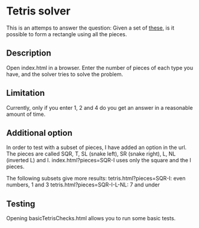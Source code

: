# Tetris solver

This is an attemps to answer the question:
Given a set of [these](http://www.amazon.co.uk/Tetris-JAN131883-Fridge-Magnets/dp/B008HFMEE0), is it possible to form a rectangle using all the pieces.

## Description

Open index.html in a browser. Enter the number of pieces of each type you have, and the solver tries to solve the problem.

## Limitation
Currently, only if you enter 1, 2 and 4 do you get an answer in a reasonable amount of time.

## Additional option
In order to test with a subset of pieces, I have added an option in the url.
The pieces are called SQR, T, SL (snake left), SR (snake right), L, NL (inverted L) and I.
index.html?pieces=SQR-I uses only the square and the I pieces.

The following subsets give more results:
tetris.html?pieces=SQR-I: even numbers, 1 and 3
tetris.html?pieces=SQR-I-L-NL: 7 and under

## Testing
Opening basicTetrisChecks.html allows you to run some basic tests.
